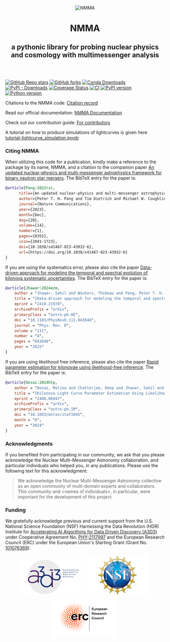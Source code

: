 <p align="center">
    <picture>
      <source media="(prefers-color-scheme: dark)" width="600px" height="300px" srcset="https://github.com/nuclear-multimessenger-astronomy/nmma/blob/main/doc/images/dark-logo.svg">
      <source media="(prefers-color-scheme: light)" width="600px" height="300px" srcset="https://github.com/nuclear-multimessenger-astronomy/nmma/blob/main/doc/images/light-logo.svg">
      <img alt="NMMA">
    </picture>
</p>


<div align="center">
   <h1>NMMA</h1>
   <h2>a pythonic library for probing nuclear physics and cosmology with multimessenger analysis</h2>
   <br/><br/>
</div>


[![GitHub Repo stars](https://img.shields.io/github/stars/nuclear-multimessenger-astronomy/nmma?style=flat)](https://github.com/nuclear-multimessenger-astronomy/nmma/stargazers)
[![GitHub forks](https://img.shields.io/github/forks/nuclear-multimessenger-astronomy/nmma?style=flat&color=%2365c563)](https://github.com/nuclear-multimessenger-astronomy/nmma/forks)
[![Conda Downloads](https://img.shields.io/conda/dn/conda-forge/nmma?label=conda%20downloads)](https://anaconda.org/conda-forge/nmma)
[![PyPI - Downloads](https://img.shields.io/pypi/dm/nmma?label=PyPI%20downloads)](https://badge.fury.io/py/nmma)
[![Coverage Status](https://coveralls.io/repos/github/nuclear-multimessenger-astronomy/nmma/badge.svg?branch=main)](https://coveralls.io/github/nuclear-multimessenger-astronomy/nmma?branch=main)
[![CI](https://github.com/nuclear-multimessenger-astronomy/nmma/actions/workflows/continous_integration.yml/badge.svg)](https://github.com/nuclear-multimessenger-astronomy/nmma/actions/workflows/continous_integration.yml)
[![PyPI version](https://badge.fury.io/py/nmma.svg)](https://badge.fury.io/py/nmma)
[![Python version](https://img.shields.io/pypi/pyversions/nmma.svg)](https://badge.fury.io/py/nmma)




Citations to the NMMA code: [Citation record](https://inspirehep.net/literature?sort=mostrecent&size=250&page=1&q=refersto%3Arecid%3A2083145&ui-citation-summary=true)

Read our official documentation: [NMMA Documentation](https://nuclear-multimessenger-astronomy.github.io/nmma/)

Check out our contribution guide: [For contributors](https://nuclear-multimessenger-astronomy.github.io/nmma/contributing.html)

A tutorial on how to produce simulations of lightcurves is given here [tutorial-lightcurve_simulation.ipynb](https://github.com/nuclear-multimessenger-astronomy/nmma/blob/main/tutorials/tutorial-lightcurve_simulation.ipynb)


### Citing NMMA

When utilizing this code for a publication, kindly make a reference to the package by its name, NMMA, and a citation to the companion paper [An updated nuclear-physics and multi-messenger astrophysics framework for binary neutron star mergers](https://www.nature.com/articles/s41467-023-43932-6). The BibTeX entry for the paper is:
```bibtex
@article{Pang:2022rzc,
      title={An updated nuclear-physics and multi-messenger astrophysics framework for binary neutron star mergers},
      author={Peter T. H. Pang and Tim Dietrich and Michael W. Coughlin and Mattia Bulla and Ingo Tews and Mouza Almualla and Tyler Barna and Weizmann Kiendrebeogo and Nina Kunert and Gargi Mansingh and Brandon Reed and Niharika Sravan and Andrew Toivonen and Sarah Antier and Robert O. VandenBerg and Jack Heinzel and Vsevolod Nedora and Pouyan Salehi and Ritwik Sharma and Rahul Somasundaram and Chris Van Den Broeck},
      journal={Nature Communications},
      year={2023},
      month={Dec},
      day={20},
      volume={14},
      number={1},
      pages={8352},
      issn={2041-1723},
      doi={10.1038/s41467-023-43932-6},
      url={https://doi.org/10.1038/s41467-023-43932-6}
}
```
If you are using the systematics error, please also cite the paper [Data-driven approach for modeling the temporal and spectral evolution of kilonova systematic uncertainties](https://arxiv.org/abs/2410.21978). The BibTeX entry for the paper is:
```bibtex
@article{Jhawar:2024ezm,
    author = "Jhawar, Sahil and Wouters, Thibeau and Pang, Peter T. H. and Bulla, Mattia and Coughlin, Michael W. and Dietrich, Tim",
    title = "{Data-driven approach for modeling the temporal and spectral evolution of kilonova systematic uncertainties}",
    eprint = "2410.21978",
    archivePrefix = "arXiv",
    primaryClass = "astro-ph.HE",
    doi = "10.1103/PhysRevD.111.043046",
    journal = "Phys. Rev. D",
    volume = "111",
    number = "4",
    pages = "043046",
    year = "2025"
}
```

If you are using likelihood free inference, please also cite the paper [Rapid parameter estimation for kilonovae using likelihood-free inference](https://www.arxiv.org/abs/2408.06947). The BibTeX entry for the paper is:
```bibtex
@article{Desai:2024hlp,
    author = "Desai, Malina and Chatterjee, Deep and Jhawar, Sahil and Harris, Philip and Katsavounidis, Erik and Coughlin, Michael",
    title = "{Kilonova Light Curve Parameter Estimation Using Likelihood-Free Inference}",
    eprint = "2408.06947",
    archivePrefix = "arXiv",
    primaryClass = "astro-ph.IM",
    doi = "10.1093/mnras/staf1045",
    month = "8",
    year = "2024"
}
```

### Acknowledgments
If you benefited from participating in our community, we ask that you please acknowledge the Nuclear Multi-Messenger Astronomy collaboration, and particular individuals who helped you, in any publications.
Please use the following text for this acknowledgment:
  > We acknowledge the Nuclear Multi-Messenger Astronomy collective as an open community of multi-domain experts and collaborators. This community and \<names of individuals\>, in particular, were important for the development of this project.

### Funding
We gratefully acknowledge previous and current support from the U.S. National Science Foundation (NSF) Harnessing the Data Revolution (HDR) Institute for <a href="https://a3d3.ai">Accelerating AI Algorithms for Data Driven Discovery (A3D3)</a> under Cooperative Agreement No. <a href="https://www.nsf.gov/awardsearch/showAward?AWD_ID=2117997">PHY-2117997</a> and the European Research Council (ERC) under the European Union's Starting Grant (Grant No. <a href="https://doi.org/10.3030/101076369">101076369</a>).

<p align="center">
<img src="https://github.com/nuclear-multimessenger-astronomy/nmma/blob/main/assets/a3d3.png" alt="A3D3" width="200"/>
<img src="https://github.com/nuclear-multimessenger-astronomy/nmma/blob/main/assets/nsf.png" alt="NSF" width="200"/>
<img src="https://github.com/nuclear-multimessenger-astronomy/nmma/blob/main/assets/erc.png" alt="ERC" width="200"/>
